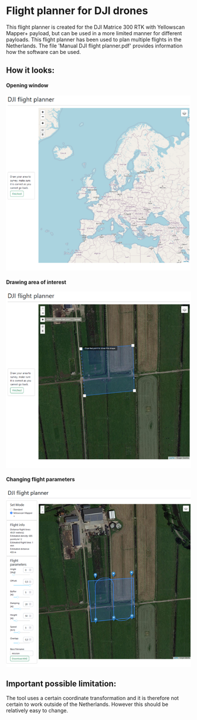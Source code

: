 # Flight planner for DJI drones

This flight planner is created for the DJI Matrice 300 RTK with Yellowscan Mapper+ payload, but can be used in a more limited manner for different payloads. This flight planner has been used to plan multiple flights in the Netherlands. The file 'Manual DJI flight planner.pdf' provides information how the software can be used.


## How it looks:
#### Opening window
![alt-text-1](https://github.com/Marijn-22/dji_flight_planner/blob/master/data/opening_window.png?raw=true) 
#### Drawing area of interest
![alt-text-2](https://github.com/Marijn-22/dji_flight_planner/blob/master/data/area_of_interest.png?raw=true)

#### Changing flight parameters
![alt text](https://github.com/Marijn-22/dji_flight_planner/blob/master/data/main_menu.png?raw=true)

## Important possible limitation:
The tool uses a certain coordinate transformation and it is therefore not certain to work outside of the Netherlands. However this should be relatively easy to change.

